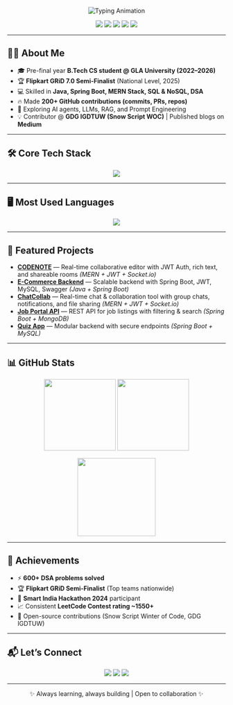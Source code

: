 <!-- Komal Gupta | GitHub Profile README -->

<!-- Animated Intro -->
<p align="center">
  <img src="https://readme-typing-svg.demolab.com?font=Fira+Code&size=26&pause=1000&center=true&vCenter=true&width=600&lines=Hi%2C+I'm+Komal+Gupta+%F0%9F%91%8B;Backend+%26+Full-Stack+Developer;Spring+Boot+%7C+MERN+%7C+DSA;Always+Learning+%26+Building" alt="Typing Animation" />
</p>

<!-- Badges -->
<p align="center">
  <a href="mailto:komalguptagupta234@gmail.com"><img src="https://img.shields.io/badge/Email-Contact-red?style=for-the-badge&logo=gmail" /></a>
  <a href="https://www.linkedin.com/in/komalgupta8/"><img src="https://img.shields.io/badge/LinkedIn-Connect-blue?style=for-the-badge&logo=linkedin" /></a>
  <a href="https://github.com/Komalgupta8"><img src="https://img.shields.io/badge/GitHub-Follow-black?style=for-the-badge&logo=github" /></a>
  <a href="https://leetcode.com/u/komalgupta8/"><img src="https://img.shields.io/badge/LeetCode-Profile-orange?style=for-the-badge&logo=leetcode" /></a>
  <a href="https://medium.com/@komalguptagupta234"><img src="https://img.shields.io/badge/Medium-Blogs-black?style=for-the-badge&logo=medium" /></a>
</p>

---

## 👩‍💻 About Me
- 🎓 Pre-final year **B.Tech CS student @ GLA University (2022–2026)**
- 🏆 **Flipkart GRiD 7.0 Semi-Finalist** (National Level, 2025)
- 💻 Skilled in **Java, Spring Boot, MERN Stack, SQL & NoSQL, DSA**
- 🔥 Made **200+ GitHub contributions (commits, PRs, repos)**
- 🌱 Exploring AI agents, LLMs, RAG, and Prompt Engineering
- 💡 Contributor @ **GDG IGDTUW (Snow Script WOC)** | Published blogs on **Medium**

---

## 🛠️ Core Tech Stack
<p align="center">
  <img src="https://skillicons.dev/icons?i=java,spring,mysql,mongodb,react,nodejs,express,javascript,html,css,git,github,postman,swagger,intellij,vscode" />
</p>

---

## 🖥️ Most Used Languages
<p align="center">
  <img src="https://skillicons.dev/icons?i=java,javascript,html,css,python,spring,nodejs" />
</p>

---

## 🚀 Featured Projects
- **[CODENOTE](https://github.com/Komalgupta8/CodeNote)** — Real-time collaborative editor with JWT Auth, rich text, and shareable rooms *(MERN + JWT + Socket.io)*
- **[E-Commerce Backend](https://github.com/Komalgupta8/E-Commerce-Backend)** — Scalable backend with Spring Boot, JWT, MySQL, Swagger *(Java + Spring Boot)*
- **[ChatCollab](https://github.com/Komalgupta8/ChatCollab)** — Real-time chat & collaboration tool with group chats, notifications, and file sharing *(MERN + JWT + Socket.io)*
- **[Job Portal API](https://github.com/Komalgupta8/Job-Portal-API)** — REST API for job listings with filtering & search *(Spring Boot + MongoDB)*
- **[Quiz App](https://github.com/Komalgupta8/QuizApplication)** — Modular backend with secure endpoints *(Spring Boot + MySQL)*

---

## 📊 GitHub Stats
<p align="center">
  <img src="https://github-readme-stats.vercel.app/api?username=Komalgupta8&show_icons=true&theme=radical&count_private=true" height="165" />
  <img src="https://github-readme-stats.vercel.app/api/top-langs/?username=Komalgupta8&layout=compact&theme=radical&hide=css,html" height="165" />
</p>
<p align="center">
  <img src="https://streak-stats.demolab.com?user=Komalgupta8&theme=radical" height="180" />
</p>

---

## 🏅 Achievements
- ⚡ **600+ DSA problems solved**
- 🏆 **Flipkart GRiD Semi-Finalist** (Top teams nationwide)
- 🥇 **Smart India Hackathon 2024** participant
- 📈 Consistent **LeetCode Contest rating ~1550+**
- 🤝 Open-source contributions (Snow Script Winter of Code, GDG IGDTUW)

---

## 📬 Let’s Connect
<p align="center">
  <a href="mailto:komalguptagupta234@gmail.com"><img src="https://img.shields.io/badge/Email-Me-red?style=flat&logo=gmail" /></a>
  <a href="https://www.linkedin.com/in/komalgupta8/"><img src="https://img.shields.io/badge/LinkedIn-Connect-blue?style=flat&logo=linkedin" /></a>
  <a href="https://github.com/Komalgupta8"><img src="https://img.shields.io/badge/GitHub-Follow-black?style=flat&logo=github" /></a>
</p>

---

<p align="center">✨ Always learning, always building | Open to collaboration ✨</p>
